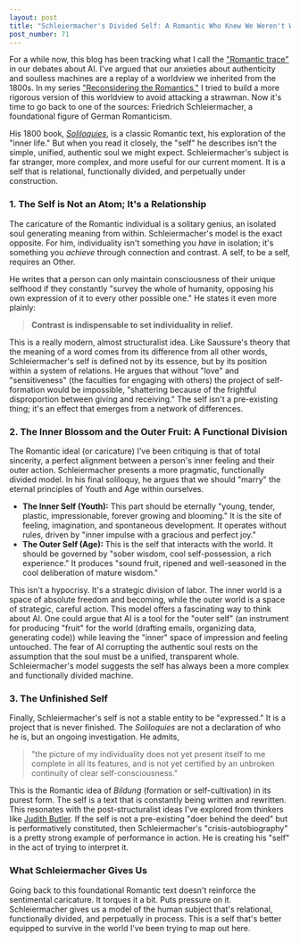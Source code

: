 ```yaml
---
layout: post
title: "Schleiermacher's Divided Self: A Romantic Who Knew We Weren't Whole"
post_number: 71
---
```


For a while now, this blog has been tracking what I call the ["Romantic trace"](/post-21) in our debates about AI. I've argued that our anxieties about authenticity and soulless machines are a replay of a worldview we inherited from the 1800s. In my series ["Reconsidering the Romantics,"](/post-53) I tried to build a more rigorous version of this worldview to avoid attacking a strawman. Now it's time to go back to one of the sources: Friedrich Schleiermacher, a foundational figure of German Romanticism.

His 1800 book, [*Soliloquies*](https://dn720002.ca.archive.org/0/items/schleiermacherss00schl/schleiermacherss00schl.pdf), is a classic Romantic text, his exploration of the "inner life." But when you read it closely, the "self" he describes isn't the simple, unified, authentic soul we might expect. Schleiermacher's subject is far stranger, more complex, and more useful for our current moment. It is a self that is relational, functionally divided, and perpetually under construction.

### 1. The Self is Not an Atom; It's a Relationship

The caricature of the Romantic individual is a solitary genius, an isolated soul generating meaning from within. Schleiermacher's model is the exact opposite. For him, individuality isn't something you *have* in isolation; it's something you *achieve* through connection and contrast. A self, to be a self, requires an Other.

He writes that a person can only maintain consciousness of their unique selfhood if they constantly "survey the whole of humanity, opposing his own expression of it to every other possible one." He states it even more plainly:

> **Contrast is indispensable to set individuality in relief.**

This is a really modern, almost structuralist idea. Like Saussure's theory that the meaning of a word comes from its difference from all other words, Schleiermacher's self is defined not by its essence, but by its position within a system of relations. He argues that without "love" and "sensitiveness" (the faculties for engaging with others) the project of self-formation would be impossible, "shattering because of the frightful disproportion between giving and receiving." The self isn't a pre-existing thing; it's an effect that emerges from a network of differences.

### 2. The Inner Blossom and the Outer Fruit: A Functional Division

The Romantic ideal (or caricature) I've been critiquing is that of total sincerity, a perfect alignment between a person's inner feeling and their outer action. Schleiermacher presents a more pragmatic, functionally divided model. In his final soliloquy, he argues that we should "marry" the eternal principles of Youth and Age within ourselves.

- **The Inner Self (Youth):** This part should be eternally "young, tender, plastic, impressionable, forever growing and blooming." It is the site of feeling, imagination, and spontaneous development. It operates without rules, driven by "inner impulse with a gracious and perfect joy."
- **The Outer Self (Age):** This is the self that interacts with the world. It should be governed by "sober wisdom, cool self-possession, a rich experience." It produces "sound fruit, ripened and well-seasoned in the cool deliberation of mature wisdom."

This isn't a hypocrisy. It's a strategic division of labor. The inner world is a space of absolute freedom and becoming, while the outer world is a space of strategic, careful action. This model offers a fascinating way to think about AI. One could argue that AI is a tool for the "outer self" (an instrument for producing "fruit" for the world (drafting emails, organizing data, generating code)) while leaving the "inner" space of impression and feeling untouched. The fear of AI corrupting the authentic soul rests on the assumption that the soul must be a unified, transparent whole. Schleiermacher's model suggests the self has always been a more complex and functionally divided machine.

### 3. The Unfinished Self

Finally, Schleiermacher's self is not a stable entity to be "expressed." It is a project that is never finished. The *Soliloquies* are not a declaration of who he is, but an ongoing investigation. He admits,

> "the picture of my individuality does not yet present itself to me complete in all its features, and is not yet certified by an unbroken continuity of clear self-consciousness."

This is the Romantic idea of *Bildung* (formation or self-cultivation) in its purest form. The self is a text that is constantly being written and rewritten. This resonates with the post-structuralist ideas I've explored from thinkers like [Judith Butler](/ai-kit-butler-performativity). If the self is not a pre-existing "doer behind the deed" but is performatively constituted, then Schleiermacher's "crisis-autobiography" is a pretty strong example of performance in action. He is creating his "self" in the act of trying to interpret it.

### What Schleiermacher Gives Us

Going back to this foundational Romantic text doesn't reinforce the sentimental caricature. It torques it a bit. Puts pressure on it. Schleiermacher gives us a model of the human subject that's relational, functionally divided, and perpetually in process. This is a self that's better equipped to survive in the world I've been trying to map out here.